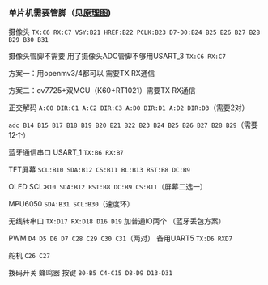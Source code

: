 ### 单片机需要管脚（见[原理图](./原理图1.3.pdf))

摄像头 `TX:C6 RX:C7 VSY:B21 HREF:B22 PCLK:B23 D7-D0:B24 B25 B26 B27 B28 B29 B30 B31`

摄像头管脚不需要 用了摄像头ADC管脚不够用USART_3 `TX:C6 RX:C7`

方案一：用openmv3/4都可以 需要TX RX通信

方案二：ov7725+双MCU（K60+RT1021）需要TX RX通信

正交解码 `A:C0 DIR:C1 A:C2 DIR:C3 A:D0 DIR:D1 A:D2 DIR:D3`（需要2对）

`adc B14 B15 B17 B18 B19 B20 B21 B22 B23 B24 B25 B26 B27 B28 B29`（需要12个）

蓝牙通信串口 USART_1 `TX:B6 RX:B7`

TFT屏幕 `SCL:B10 SDA:B12 CS:B11 BL:B13 RST:B8 DC:B9` 

OLED SCL:`B10 SDA:B12 RST:B8 DC:B9 CS:B11`（屏幕二选一）

MPU6050 `SDA:B31 SCL:B30`（速度环）

无线转串口  `TX:D17 RX:D18 D16 D19` 加普通IO两个  （蓝牙丢包方案）

PWM `D4 D5 D6 D7 C28 C29 C30 C31`（两对） 备用UART5 `TX:D6 RXD7`

舵机 `C26 C27`

拨码开关 蜂鸣器 按键 `B0-B5 C4-C15 D8-D9 D13-D31`